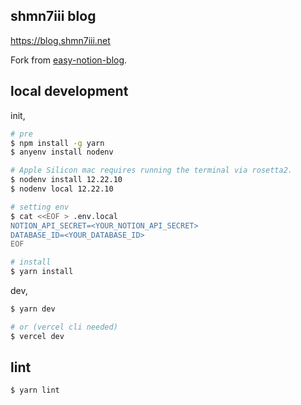 ## shmn7iii blog

https://blog.shmn7iii.net

Fork from [easy-notion-blog](https://github.com/otoyo/easy-notion-blog).

## local development

init,

```bash
# pre
$ npm install -g yarn
$ anyenv install nodenv

# Apple Silicon mac requires running the terminal via rosetta2.
$ nodenv install 12.22.10
$ nodenv local 12.22.10

# setting env
$ cat <<EOF > .env.local
NOTION_API_SECRET=<YOUR_NOTION_API_SECRET>
DATABASE_ID=<YOUR_DATABASE_ID>
EOF

# install
$ yarn install
```

dev,

```bash
$ yarn dev

# or (vercel cli needed)
$ vercel dev
```

## lint

```bash
$ yarn lint
```
